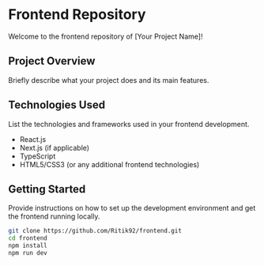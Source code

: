 # Frontend Repository

Welcome to the frontend repository of [Your Project Name]!

## Project Overview

Briefly describe what your project does and its main features.

## Technologies Used

List the technologies and frameworks used in your frontend development.

- React.js
- Next.js (if applicable)
- TypeScript
- HTML5/CSS3 (or any additional frontend technologies)

## Getting Started

Provide instructions on how to set up the development environment and get the frontend running locally.



   ```bash
   git clone https://github.com/Ritik92/frontend.git
   cd frontend
   npm install
   npm run dev
